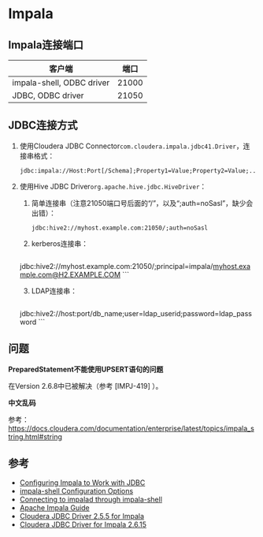 # Impala

## Impala连接端口

| 客户端                    | 端口  |
| ------------------------- | ----- |
| impala-shell, ODBC driver | 21000 |
| JDBC, ODBC driver         | 21050 |

## JDBC连接方式

1. 使用Cloudera JDBC Connector`com.cloudera.impala.jdbc41.Driver`，连接串格式：

    ```
    jdbc:impala://Host:Port[/Schema];Property1=Value;Property2=Value;...
    ```

2. 使用Hive JDBC Driver`org.apache.hive.jdbc.HiveDriver`：
   1. 简单连接串（注意21050端口号后面的“/”，以及“;auth=noSasl”，缺少会出错）：

        ```
       jdbc:hive2://myhost.example.com:21050/;auth=noSasl
       ```

	 2. kerberos连接串：

        ```
    jdbc:hive2://myhost.example.com:21050/;principal=impala/myhost.example.com@H2.EXAMPLE.COM
        ```
   
    3. LDAP连接串：

        ```
    jdbc:hive2://host:port/db_name;user=ldap_userid;password=ldap_password
        ```

## 问题

**PreparedStatement不能使用UPSERT语句的问题**

在Version 2.6.8中已被解决（参考 [IMPJ-419] ）。

**中文乱码**

参考：https://docs.cloudera.com/documentation/enterprise/latest/topics/impala_string.html#string

## 参考

- [Configuring Impala to Work with JDBC](https://docs.cloudera.com/documentation/enterprise/latest/topics/impala_jdbc1.html#impala_jdbc)
- [impala-shell Configuration Options](https://docs.cloudera.com/documentation/enterprise/5-15-x/topics/impala_shell_options.html)
- [Connecting to impalad through impala-shell](https://docs.cloudera.com/documentation/enterprise/5-15-x/topics/impala_connecting.html#connecting)
- [Apache Impala Guide](http://impala.apache.org/docs/build/impala-2.12.pdf)
- [Cloudera JDBC Driver 2.5.5 for Impala](https://docs.cloudera.com/documentation/other/connectors/impala-jdbc/2-5-5/Cloudera-JDBC-Driver-for-Impala-Install-Guide-2-5-5.pdf)
- [Cloudera JDBC Driver for Impala 2.6.15](https://docs.cloudera.com/documentation/other/connectors/impala-jdbc/2-6-15/Cloudera-JDBC-Driver-for-Impala-Release-Notes.pdf)

